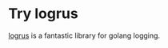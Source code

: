 # Try logrus

[logrus](https://github.com/sirupsen/logrus) is a fantastic library for golang logging.
